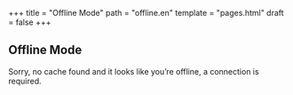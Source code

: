 +++
title = "Offline Mode"
path = "offline.en"
template = "pages.html"
draft = false
+++

## Offline Mode

Sorry, no cache found and it looks like you’re offline, a connection is required.
